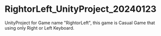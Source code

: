 # RightorLeft_UnityProject_20240123
UnityProject for Game name "RightorLeft", this game is Casual Game that using only Right or Left Keyboard.
